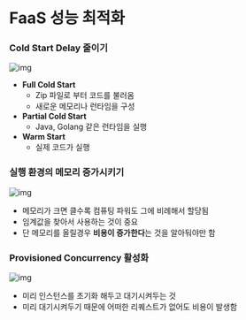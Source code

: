 # FaaS 성능 최적화

### Cold Start Delay 줄이기

![img](https://github.com/pokabook/TIL/assets/103029701/0d1389a6-f2de-4902-9d64-096108f37024)

- **Full Cold Start**
    - Zip 파일로 부터 코드를 불러옴
    - 새로운 메모리나 런타임을 구성
- **Partial Cold Start**
    - Java, Golang 같은 런타임을 실행
- **Warm Start**
    - 실제 코드가 실행

### 실행 환경의 메모리 증가시키기

![img](https://github.com/pokabook/TIL/assets/103029701/eebb225f-9827-4dee-b903-ac563899dec2)

- 메모리가 크면 클수록 컴퓨팅 파워도 그에 비례해서 할당됨
- 임계값을 찾아서 사용하는 것이 중요
- 단 메모리를 올릴경우 **비용이 증가한다**는 것을 알아둬야만 함

### Provisioned Concurrency 활성화

![img](https://github.com/pokabook/TIL/assets/103029701/f956e57d-6ee2-4906-9418-29d043fe6b55)

- 미리 인스턴스를 초기화 해두고 대기시켜두는 것
- 미리 대기시켜두기 때문에 어떠한 리퀘스트가 없어도 비용이 발생함